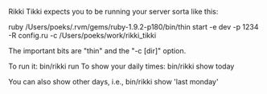 Rikki Tikki expects you to be running your server sorta like this:

ruby /Users/poeks/.rvm/gems/ruby-1.9.2-p180/bin/thin start -e dev -p 1234 -R config.ru -c /Users/poeks/work/rikki_tikki

The important bits are "thin" and the "-c [dir]" option.

To run it: bin/rikki run
To show your daily times: bin/rikki show today

You can also show other days, i.e., bin/rikki show 'last monday'